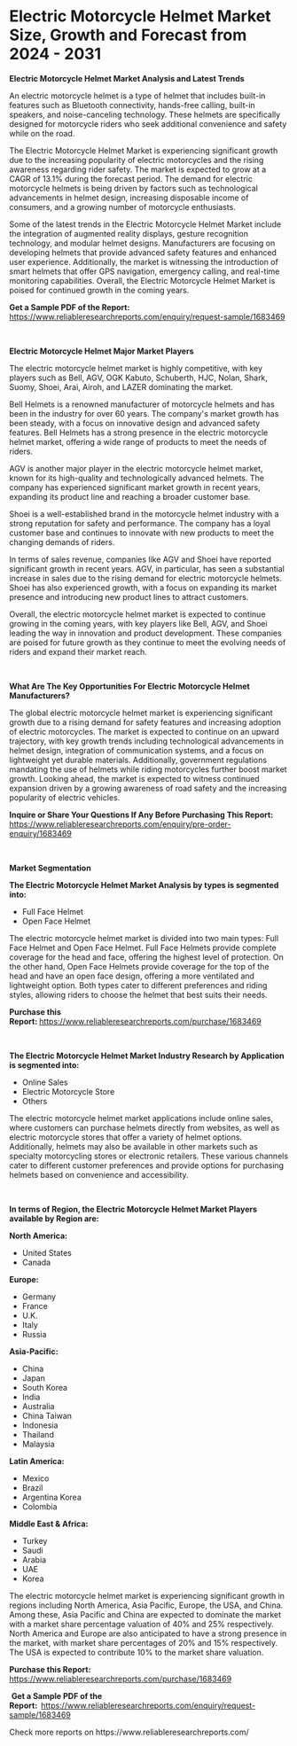 <p><h1>Electric Motorcycle Helmet Market Size, Growth and Forecast from 2024 - 2031</h1></p><p><strong>Electric Motorcycle Helmet Market Analysis and Latest Trends</strong></p>
<p><p>An electric motorcycle helmet is a type of helmet that includes built-in features such as Bluetooth connectivity, hands-free calling, built-in speakers, and noise-canceling technology. These helmets are specifically designed for motorcycle riders who seek additional convenience and safety while on the road.</p><p>The Electric Motorcycle Helmet Market is experiencing significant growth due to the increasing popularity of electric motorcycles and the rising awareness regarding rider safety. The market is expected to grow at a CAGR of 13.1% during the forecast period. The demand for electric motorcycle helmets is being driven by factors such as technological advancements in helmet design, increasing disposable income of consumers, and a growing number of motorcycle enthusiasts.</p><p>Some of the latest trends in the Electric Motorcycle Helmet Market include the integration of augmented reality displays, gesture recognition technology, and modular helmet designs. Manufacturers are focusing on developing helmets that provide advanced safety features and enhanced user experience. Additionally, the market is witnessing the introduction of smart helmets that offer GPS navigation, emergency calling, and real-time monitoring capabilities. Overall, the Electric Motorcycle Helmet Market is poised for continued growth in the coming years.</p></p>
<p><strong>Get a Sample PDF of the Report:&nbsp;</strong> <a href="https://www.reliableresearchreports.com/enquiry/request-sample/1683469">https://www.reliableresearchreports.com/enquiry/request-sample/1683469</a></p>
<p>&nbsp;</p>
<p><strong>Electric Motorcycle Helmet Major Market Players</strong></p>
<p><p>The electric motorcycle helmet market is highly competitive, with key players such as Bell, AGV, OGK Kabuto, Schuberth, HJC, Nolan, Shark, Suomy, Shoei, Arai, Airoh, and LAZER dominating the market.</p><p>Bell Helmets is a renowned manufacturer of motorcycle helmets and has been in the industry for over 60 years. The company's market growth has been steady, with a focus on innovative design and advanced safety features. Bell Helmets has a strong presence in the electric motorcycle helmet market, offering a wide range of products to meet the needs of riders.</p><p>AGV is another major player in the electric motorcycle helmet market, known for its high-quality and technologically advanced helmets. The company has experienced significant market growth in recent years, expanding its product line and reaching a broader customer base.</p><p>Shoei is a well-established brand in the motorcycle helmet industry with a strong reputation for safety and performance. The company has a loyal customer base and continues to innovate with new products to meet the changing demands of riders.</p><p>In terms of sales revenue, companies like AGV and Shoei have reported significant growth in recent years. AGV, in particular, has seen a substantial increase in sales due to the rising demand for electric motorcycle helmets. Shoei has also experienced growth, with a focus on expanding its market presence and introducing new product lines to attract customers.</p><p>Overall, the electric motorcycle helmet market is expected to continue growing in the coming years, with key players like Bell, AGV, and Shoei leading the way in innovation and product development. These companies are poised for future growth as they continue to meet the evolving needs of riders and expand their market reach.</p></p>
<p>&nbsp;</p>
<p><strong>What Are The Key Opportunities For Electric Motorcycle Helmet Manufacturers?</strong></p>
<p><p>The global electric motorcycle helmet market is experiencing significant growth due to a rising demand for safety features and increasing adoption of electric motorcycles. The market is expected to continue on an upward trajectory, with key growth trends including technological advancements in helmet design, integration of communication systems, and a focus on lightweight yet durable materials. Additionally, government regulations mandating the use of helmets while riding motorcycles further boost market growth. Looking ahead, the market is expected to witness continued expansion driven by a growing awareness of road safety and the increasing popularity of electric vehicles.</p></p>
<p><strong>Inquire or Share Your Questions If Any Before Purchasing This Report:</strong> <a href="https://www.reliableresearchreports.com/enquiry/pre-order-enquiry/1683469">https://www.reliableresearchreports.com/enquiry/pre-order-enquiry/1683469</a></p>
<p>&nbsp;</p>
<p><strong>Market Segmentation</strong></p>
<p><strong>The Electric Motorcycle Helmet Market Analysis by types is segmented into:</strong></p>
<p><ul><li>Full Face Helmet</li><li>Open Face Helmet</li></ul></p>
<p><p>The electric motorcycle helmet market is divided into two main types: Full Face Helmet and Open Face Helmet. Full Face Helmets provide complete coverage for the head and face, offering the highest level of protection. On the other hand, Open Face Helmets provide coverage for the top of the head and have an open face design, offering a more ventilated and lightweight option. Both types cater to different preferences and riding styles, allowing riders to choose the helmet that best suits their needs.</p></p>
<p><strong>Purchase this Report:&nbsp;</strong><a href="https://www.reliableresearchreports.com/purchase/1683469">https://www.reliableresearchreports.com/purchase/1683469</a></p>
<p>&nbsp;</p>
<p><strong>The Electric Motorcycle Helmet Market Industry Research by Application is segmented into:</strong></p>
<p><ul><li>Online Sales</li><li>Electric Motorcycle Store</li><li>Others</li></ul></p>
<p><p>The electric motorcycle helmet market applications include online sales, where customers can purchase helmets directly from websites, as well as electric motorcycle stores that offer a variety of helmet options. Additionally, helmets may also be available in other markets such as specialty motorcycling stores or electronic retailers. These various channels cater to different customer preferences and provide options for purchasing helmets based on convenience and accessibility.</p></p>
<p>&nbsp;</p>
<p><strong>In terms of Region, the Electric Motorcycle Helmet Market Players available by Region are:</strong></p>
<p>
    <p> <strong> North America: </strong>
        <ul>
            <li>United States</li>
            <li>Canada</li>
        </ul>
        </p> 
    <p> <strong> Europe: </strong>
        <ul>
            <li>Germany</li>
            <li>France</li>
            <li>U.K.</li>
            <li>Italy</li>
            <li>Russia</li>
        </ul>
        </p> 
    <p> <strong> Asia-Pacific: </strong>
        <ul>
            <li>China</li>
            <li>Japan</li>
            <li>South Korea</li>
            <li>India</li>
            <li>Australia</li>
            <li>China Taiwan</li>
            <li>Indonesia</li>
            <li>Thailand</li>
            <li>Malaysia</li>
        </ul>
        </p> 
    <p> <strong> Latin America: </strong>
        <ul>
            <li>Mexico</li>
            <li>Brazil</li>
            <li>Argentina Korea</li>
            <li>Colombia</li>
        </ul>
        </p> 
    <p> <strong> Middle East & Africa: </strong>
        <ul>
            <li>Turkey</li>
            <li>Saudi</li>
            <li>Arabia</li>
            <li>UAE</li>
            <li>Korea</li>
        </ul>
    </p>
    </p>
<p><p>The electric motorcycle helmet market is experiencing significant growth in regions including North America, Asia Pacific, Europe, the USA, and China. Among these, Asia Pacific and China are expected to dominate the market with a market share percentage valuation of 40% and 25% respectively. North America and Europe are also anticipated to have a strong presence in the market, with market share percentages of 20% and 15% respectively. The USA is expected to contribute 10% to the market share valuation.</p></p>
<p><strong>Purchase this Report: </strong><a href="https://www.reliableresearchreports.com/purchase/1683469">https://www.reliableresearchreports.com/purchase/1683469</a></p>
<p>&nbsp;<strong>Get a Sample PDF of the Report:&nbsp;&nbsp;</strong><a href="https://www.reliableresearchreports.com/enquiry/request-sample/1683469">https://www.reliableresearchreports.com/enquiry/request-sample/1683469</a></p>
<p><strong></strong></p>
<p>Check more reports on https://www.reliableresearchreports.com/</p>